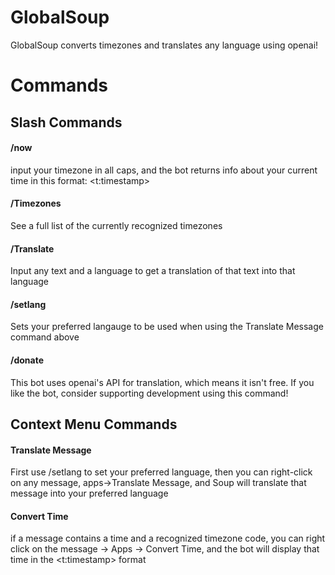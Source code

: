 # GlobalSoup
GlobalSoup converts timezones and translates any language using openai!

# Commands
## Slash Commands
#### /now
input your timezone in all caps, and the bot returns info about your current time in this format: <t:timestamp>

#### /Timezones
See a full list of the currently recognized timezones

#### /Translate
Input any text and a language to get a translation of that text into that language

#### /setlang
Sets your preferred langauge to be used when using the Translate Message command above

#### /donate
This bot uses openai's API for translation, which means it isn't free. If you like the bot, consider supporting development using this command!

## Context Menu Commands

#### Translate Message
First use /setlang to set your preferred language, then you can right-click on any message, apps->Translate Message, and Soup will translate that message into your preferred language

#### Convert Time
if a message contains a time and a recognized timezone code, you can right click on the message -> Apps -> Convert Time, and the bot will display that time in the <t:timestamp> format
